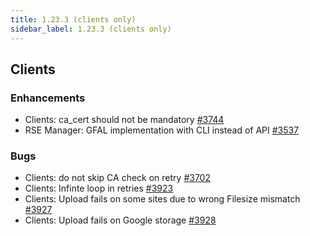 ```yaml
---
title: 1.23.3 (clients only)
sidebar_label: 1.23.3 (clients only)
---
```


## Clients

### Enhancements

- Clients: ca_cert should not be mandatory [#3744](https://github.com/rucio/rucio/issues/3744)
- RSE Manager: GFAL implementation with CLI instead of API [#3537](https://github.com/rucio/rucio/issues/3537)

### Bugs

- Clients: do not skip CA check on retry [#3702](https://github.com/rucio/rucio/issues/3702)
- Clients: Infinte loop in retries [#3923](https://github.com/rucio/rucio/issues/3923)
- Clients: Upload fails on some sites due to wrong Filesize mismatch [#3927](https://github.com/rucio/rucio/issues/3927)
- Clients: Upload fails on Google storage [#3928](https://github.com/rucio/rucio/issues/3928)
